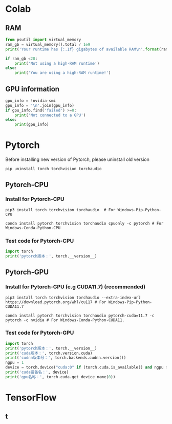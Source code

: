 # Colab 
## RAM
```python
from psutil import virtual_memory
ram_gb = virtual_memory().total / 1e9
print('Your runtime has {:.1f} gigabytes of available RAM\n'.format(ram_gb))

if ram_gb <20:
    print('Not using a high-RAM runtime')
else:
    print('You are using a high-RAM runtime!')
```
## GPU information
```python
gpu_info = !nvidia-smi
gpu_info = '\n'.join(gpu_info)
if gpu_info.find('failed') >=0:
    print('Not connected to a GPU')
else:
    print(gpu_info)
```
# Pytorch
Before installing new version of Pytorch, please uninstall old version
```shell
pip uninstall torch torchvision torchaudio
```
## Pytorch-CPU
### Install for Pytorch-CPU
```shell
pip3 install torch torchvision torchaudio  # For Windows-Pip-Python-CPU
```
```shell
conda install pytorch torchvision torchaudio cpuonly -c pytorch # For Windows-Conda-Python-CPU
```
### Test code for Pytorch-CPU
```python
import torch
print('pytorch版本：', torch.__version__)
```
## Pytorch-GPU
### Install for Pytorch-GPU (e.g CUDA11.7) (recommended)
```shell
pip3 install torch torchvision torchaudio --extra-index-url https://download.pytorch.org/whl/cu117 # For Windows-Pip-Python-CUDA11.7
```
```shell
conda install pytorch torchvision torchaudio pytorch-cuda=11.7 -c pytorch -c nvidia # For Windows-Conda-Python-CUDA11.
```
### Test code for Pytorch-GPU
```python
import torch
print('pytorch版本：', torch.__version__)
print('cuda版本：', torch.version.cuda)
print('cudnn版本号：', torch.backends.cudnn.version())
ngpu = 1
device = torch.device("cuda:0" if (torch.cuda.is_available() and ngpu > 0) else "cpu")
print('cuda设备名：', device)
print('gpu名称：', torch.cuda.get_device_name(0))
```
# TensorFlow
## t
